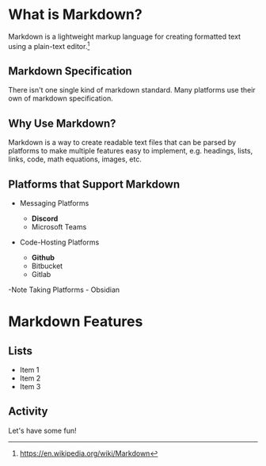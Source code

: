 # What is Markdown?

Markdown is a lightweight markup language for creating formatted text using a plain-text editor.[^markdown-definition]

[^markdown-definition]: https://en.wikipedia.org/wiki/Markdown


## Markdown Specification
There isn't one single kind of markdown standard.
Many platforms use their own of markdown specification.


## Why Use Markdown?
Markdown is a way to create readable text files that can be parsed by platforms to make multiple features easy to implement, e.g. headings, lists, links, code, math equations, images, etc.


## Platforms that Support Markdown
- Messaging Platforms
    - **Discord**
    - Microsoft Teams

- Code-Hosting Platforms
    - **Github**
    - Bitbucket
    - Gitlab

-Note Taking Platforms 
    - Obsidian


# Markdown Features

## Lists
- Item 1 
- Item 2 
- Item 3








## Activity
Let's have some fun! 



